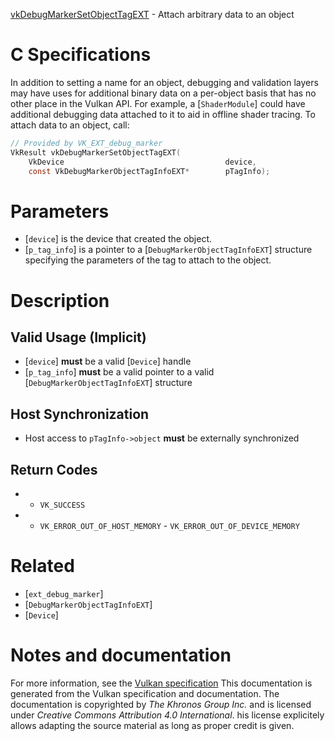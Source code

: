 [vkDebugMarkerSetObjectTagEXT](https://www.khronos.org/registry/vulkan/specs/1.3-extensions/man/html/vkDebugMarkerSetObjectTagEXT.html) - Attach arbitrary data to an object

# C Specifications
In addition to setting a name for an object, debugging and validation layers
may have uses for additional binary data on a per-object basis that has no
other place in the Vulkan API.
For example, a [`ShaderModule`] could have additional debugging data
attached to it to aid in offline shader tracing.
To attach data to an object, call:
```c
// Provided by VK_EXT_debug_marker
VkResult vkDebugMarkerSetObjectTagEXT(
    VkDevice                                    device,
    const VkDebugMarkerObjectTagInfoEXT*        pTagInfo);
```

# Parameters
- [`device`] is the device that created the object.
- [`p_tag_info`] is a pointer to a [`DebugMarkerObjectTagInfoEXT`] structure specifying the parameters of the tag to attach to the object.

# Description
## Valid Usage (Implicit)
-  [`device`] **must**  be a valid [`Device`] handle
-  [`p_tag_info`] **must**  be a valid pointer to a valid [`DebugMarkerObjectTagInfoEXT`] structure

## Host Synchronization
- Host access to `pTagInfo->object` **must**  be externally synchronized

## Return Codes
*   - `VK_SUCCESS` 
*   - `VK_ERROR_OUT_OF_HOST_MEMORY`  - `VK_ERROR_OUT_OF_DEVICE_MEMORY`

# Related
- [`ext_debug_marker`]
- [`DebugMarkerObjectTagInfoEXT`]
- [`Device`]

# Notes and documentation
For more information, see the [Vulkan specification](https://www.khronos.org/registry/vulkan/specs/1.3-extensions/html/vkspec.html)
This documentation is generated from the Vulkan specification and documentation.
The documentation is copyrighted by *The Khronos Group Inc.* and is licensed under *Creative Commons Attribution 4.0 International*.
his license explicitely allows adapting the source material as long as proper credit is given.
        